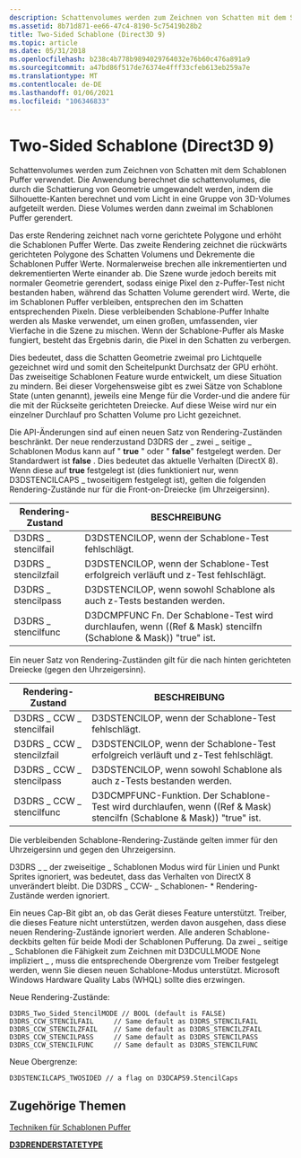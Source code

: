 ```yaml
---
description: Schattenvolumes werden zum Zeichnen von Schatten mit dem Schablonen Puffer verwendet.
ms.assetid: 8b71d871-ee66-47c4-8190-5c75419b28b2
title: Two-Sided Schablone (Direct3D 9)
ms.topic: article
ms.date: 05/31/2018
ms.openlocfilehash: b238c4b778b9894029764032e76b60c476a891a9
ms.sourcegitcommit: a47bd86f517de76374e4fff33cfeb613eb259a7e
ms.translationtype: MT
ms.contentlocale: de-DE
ms.lasthandoff: 01/06/2021
ms.locfileid: "106346833"
---
```

# <a name="two-sided-stencil-direct3d-9"></a>Two-Sided Schablone (Direct3D 9)

Schattenvolumes werden zum Zeichnen von Schatten mit dem Schablonen Puffer verwendet. Die Anwendung berechnet die schattenvolumes, die durch die Schattierung von Geometrie umgewandelt werden, indem die Silhouette-Kanten berechnet und vom Licht in eine Gruppe von 3D-Volumes aufgeteilt werden. Diese Volumes werden dann zweimal im Schablonen Puffer gerendert.

Das erste Rendering zeichnet nach vorne gerichtete Polygone und erhöht die Schablonen Puffer Werte. Das zweite Rendering zeichnet die rückwärts gerichteten Polygone des Schatten Volumens und Dekremente die Schablonen Puffer Werte. Normalerweise brechen alle inkrementierten und dekrementierten Werte einander ab. Die Szene wurde jedoch bereits mit normaler Geometrie gerendert, sodass einige Pixel den z-Puffer-Test nicht bestanden haben, während das Schatten Volume gerendert wird. Werte, die im Schablonen Puffer verbleiben, entsprechen den im Schatten entsprechenden Pixeln. Diese verbleibenden Schablone-Puffer Inhalte werden als Maske verwendet, um einen großen, umfassenden, vier Vierfache in die Szene zu mischen. Wenn der Schablone-Puffer als Maske fungiert, besteht das Ergebnis darin, die Pixel in den Schatten zu verbergen.

Dies bedeutet, dass die Schatten Geometrie zweimal pro Lichtquelle gezeichnet wird und somit den Scheitelpunkt Durchsatz der GPU erhöht. Das zweiseitige Schablonen Feature wurde entwickelt, um diese Situation zu mindern. Bei dieser Vorgehensweise gibt es zwei Sätze von Schablone State (unten genannt), jeweils eine Menge für die Vorder-und die andere für die mit der Rückseite gerichteten Dreiecke. Auf diese Weise wird nur ein einzelner Durchlauf pro Schatten Volume pro Licht gezeichnet.

Die API-Änderungen sind auf einen neuen Satz von Rendering-Zuständen beschränkt. Der neue renderzustand D3DRS der \_ zwei \_ seitige \_ Schablonen Modus kann auf " **true** " oder " **false**" festgelegt werden. Der Standardwert ist **false** . Dies bedeutet das aktuelle Verhalten (DirectX 8). Wenn diese auf **true** festgelegt ist (dies funktioniert nur, wenn D3DSTENCILCAPS \_ twoseitigem festgelegt ist), gelten die folgenden Rendering-Zustände nur für die Front-on-Dreiecke (im Uhrzeigersinn).



| Rendering-Zustand        | BESCHREIBUNG                                                                              |
|---------------------|------------------------------------------------------------------------------------------|
| D3DRS \_ stencilfail  | D3DSTENCILOP, wenn der Schablone-Test fehlschlägt.                                                |
| D3DRS \_ stencilzfail | D3DSTENCILOP, wenn der Schablone-Test erfolgreich verläuft und z-Test fehlschlägt.                              |
| D3DRS \_ stencilpass  | D3DSTENCILOP, wenn sowohl Schablone als auch z-Tests bestanden werden.                                     |
| D3DRS \_ stencilfunc  | D3DCMPFUNC Fn. Der Schablone-Test wird durchlaufen, wenn ((Ref & Mask) stencilfn (Schablone & Mask)) "true" ist. |



 

Ein neuer Satz von Rendering-Zuständen gilt für die nach hinten gerichteten Dreiecke (gegen den Uhrzeigersinn).



| Rendering-Zustand             | BESCHREIBUNG                                                                                    |
|--------------------------|------------------------------------------------------------------------------------------------|
| D3DRS \_ CCW \_ stencilfail  | D3DSTENCILOP, wenn der Schablone-Test fehlschlägt.                                                      |
| D3DRS \_ CCW \_ stencilzfail | D3DSTENCILOP, wenn der Schablone-Test erfolgreich verläuft und z-Test fehlschlägt.                                    |
| D3DRS \_ CCW \_ stencilpass  | D3DSTENCILOP, wenn sowohl Schablone als auch z-Tests bestanden werden.                                           |
| D3DRS \_ CCW \_ stencilfunc  | D3DCMPFUNC-Funktion. Der Schablone-Test wird durchlaufen, wenn ((Ref & Mask) stencilfn (Schablone & Mask)) "true" ist. |



 

Die verbleibenden Schablone-Rendering-Zustände gelten immer für den Uhrzeigersinn und gegen den Uhrzeigersinn.

D3DRS \_ \_ der zweiseitige \_ Schablonen Modus wird für Linien und Punkt Sprites ignoriert, was bedeutet, dass das Verhalten von DirectX 8 unverändert bleibt. Die D3DRS \_ CCW- \_ Schablonen- \* Rendering-Zustände werden ignoriert.

Ein neues Cap-Bit gibt an, ob das Gerät dieses Feature unterstützt. Treiber, die dieses Feature nicht unterstützen, werden davon ausgehen, dass diese neuen Rendering-Zustände ignoriert werden. Alle anderen Schablone-deckbits gelten für beide Modi der Schablonen Pufferung. Da zwei \_ seitige \_ Schablonen die Fähigkeit zum Zeichnen mit D3DCULLMODE None impliziert \_ , muss die entsprechende Obergrenze vom Treiber festgelegt werden, wenn Sie diesen neuen Schablone-Modus unterstützt. Microsoft Windows Hardware Quality Labs (WHQL) sollte dies erzwingen.

Neue Rendering-Zustände:


```
D3DRS_Two_Sided_StencilMODE // BOOL (default is FALSE)
D3DRS_CCW_STENCILFAIL     // Same default as D3DRS_STENCILFAIL
D3DRS_CCW_STENCILZFAIL    // Same default as D3DRS_STENCILZFAIL
D3DRS_CCW_STENCILPASS     // Same default as D3DRS_STENCILPASS
D3DRS_CCW_STENCILFUNC     // Same default as D3DRS_STENCILFUNC
```



Neue Obergrenze:


```
D3DSTENCILCAPS_TWOSIDED // a flag on D3DCAPS9.StencilCaps
```



## <a name="related-topics"></a>Zugehörige Themen

<dl> <dt>

[Techniken für Schablonen Puffer](stencil-buffer-techniques.md)
</dt> <dt>

[**D3DRENDERSTATETYPE**](./d3drenderstatetype.md)
</dt> </dl>

 

 
